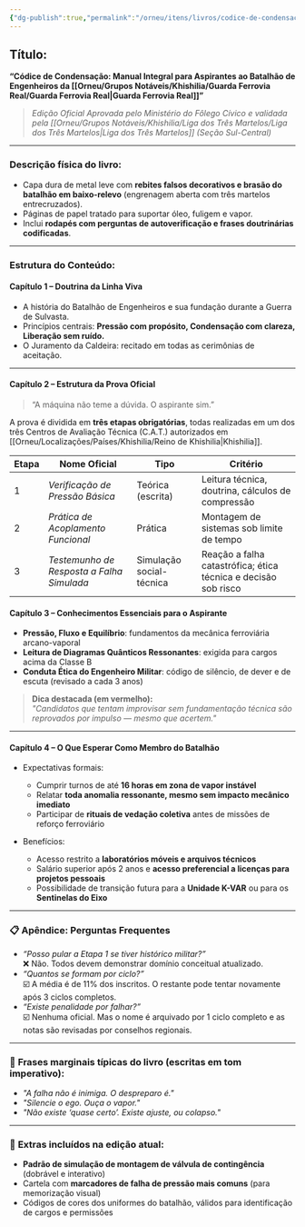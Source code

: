 ```yaml
---
{"dg-publish":true,"permalink":"/orneu/itens/livros/codice-de-condensacao-manual-integral-para-aspirantes-ao-batalhao-de-engenheiros-da-guarda-ferrovia-real/","tags":["itens"]}
---
```




## **Título:**

**“Códice de Condensação: Manual Integral para Aspirantes ao Batalhão de Engenheiros da [[Orneu/Grupos Notáveis/Khishilia/Guarda Ferrovia Real/Guarda Ferrovia Real\|Guarda Ferrovia Real]]”**

> _Edição Oficial Aprovada pelo Ministério do Fôlego Cívico e validada pela [[Orneu/Grupos Notáveis/Khishilia/Liga dos Três Martelos/Liga dos Três Martelos\|Liga dos Três Martelos]] (Seção Sul-Central)_

---

### **Descrição física do livro:**

- Capa dura de metal leve com **rebites falsos decorativos e brasão do batalhão em baixo-relevo** (engrenagem aberta com três martelos entrecruzados).
- Páginas de papel tratado para suportar óleo, fuligem e vapor.
- Inclui **rodapés com perguntas de autoverificação e frases doutrinárias codificadas**.

---

### **Estrutura do Conteúdo:**

#### **Capítulo 1 – Doutrina da Linha Viva**

- A história do Batalhão de Engenheiros e sua fundação durante a Guerra de Sulvasta.
- Princípios centrais: **Pressão com propósito, Condensação com clareza, Liberação sem ruído.**
- O Juramento da Caldeira: recitado em todas as cerimônias de aceitação.

---

#### **Capítulo 2 – Estrutura da Prova Oficial**

> “A máquina não teme a dúvida. O aspirante sim.”

A prova é dividida em **três etapas obrigatórias**, todas realizadas em um dos três Centros de Avaliação Técnica (C.A.T.) autorizados em [[Orneu/Localizações/Países/Khishilia/Reino de Khishilia\|Khishilia]].

|Etapa|Nome Oficial|Tipo|Critério|
|---|---|---|---|
|1|_Verificação de Pressão Básica_|Teórica (escrita)|Leitura técnica, doutrina, cálculos de compressão|
|2|_Prática de Acoplamento Funcional_|Prática|Montagem de sistemas sob limite de tempo|
|3|_Testemunho de Resposta a Falha Simulada_|Simulação social-técnica|Reação a falha catastrófica; ética técnica e decisão sob risco|
#### **Capítulo 3 – Conhecimentos Essenciais para o Aspirante**

- **Pressão, Fluxo e Equilíbrio**: fundamentos da mecânica ferroviária arcano-vaporal
- **Leitura de Diagramas Quânticos Ressonantes**: exigida para cargos acima da Classe B
- **Conduta Ética do Engenheiro Militar**: código de silêncio, de dever e de escuta (revisado a cada 3 anos)

> **Dica destacada (em vermelho):**  
> _"Candidatos que tentam improvisar sem fundamentação técnica são reprovados por impulso — mesmo que acertem."_

---

#### **Capítulo 4 – O Que Esperar Como Membro do Batalhão**

- Expectativas formais:
    
    - Cumprir turnos de até **16 horas em zona de vapor instável**
    - Relatar **toda anomalia ressonante, mesmo sem impacto mecânico imediato**
    - Participar de **rituais de vedação coletiva** antes de missões de reforço ferroviário
- Benefícios:
    
    - Acesso restrito a **laboratórios móveis e arquivos técnicos**
    - Salário superior após 2 anos e **acesso preferencial a licenças para projetos pessoais**
    - Possibilidade de transição futura para a **Unidade K-VAR** ou para os **Sentinelas do Eixo**

---

### 📋 **Apêndice: Perguntas Frequentes**

- _“Posso pular a Etapa 1 se tiver histórico militar?”_  
    ❌ Não. Todos devem demonstrar domínio conceitual atualizado.
- _“Quantos se formam por ciclo?”_  
    ☑️ A média é de 11% dos inscritos. O restante pode tentar novamente após 3 ciclos completos.
- _“Existe penalidade por falhar?”_  
    ☑️ Nenhuma oficial. Mas o nome é arquivado por 1 ciclo completo e as notas são revisadas por conselhos regionais.

---

### 💬 **Frases marginais típicas do livro (escritas em tom imperativo):**

- _"A falha não é inimiga. O despreparo é."_
- _"Silencie o ego. Ouça o vapor."_
- _"Não existe ‘quase certo’. Existe ajuste, ou colapso."_

---

### 🎁 **Extras incluídos na edição atual:**

- **Padrão de simulação de montagem de válvula de contingência** (dobrável e interativo)
- Cartela com **marcadores de falha de pressão mais comuns** (para memorização visual)
- Códigos de cores dos uniformes do batalhão, válidos para identificação de cargos e permissões
